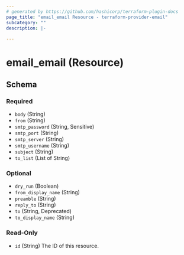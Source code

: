 ```yaml
---
# generated by https://github.com/hashicorp/terraform-plugin-docs
page_title: "email_email Resource - terraform-provider-email"
subcategory: ""
description: |-
  
---
```


# email_email (Resource)





<!-- schema generated by tfplugindocs -->
## Schema

### Required

- `body` (String)
- `from` (String)
- `smtp_password` (String, Sensitive)
- `smtp_port` (String)
- `smtp_server` (String)
- `smtp_username` (String)
- `subject` (String)
- `to_list` (List of String)

### Optional

- `dry_run` (Boolean)
- `from_display_name` (String)
- `preamble` (String)
- `reply_to` (String)
- `to` (String, Deprecated)
- `to_display_name` (String)

### Read-Only

- `id` (String) The ID of this resource.
